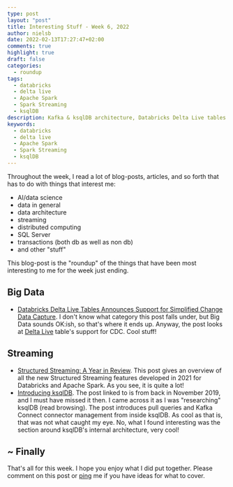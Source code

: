 ```yaml
---
type: post
layout: "post"
title: Interesting Stuff - Week 6, 2022
author: nielsb
date: 2022-02-13T17:27:47+02:00
comments: true
highlight: true
draft: false
categories:
  - roundup
tags:
  - databricks
  - delta live
  - Apache Spark
  - Spark Streaming
  - ksqlDB
description: Kafka & ksqlDB architecture, Databricks Delta Live tables & CDC, Databricks & Spark streaming, and other interesting topics.
keywords:
  - databricks
  - delta live
  - Apache Spark
  - Spark Streaming
  - ksqlDB   
---
```


Throughout the week, I read a lot of blog-posts, articles, and so forth that has to do with things that interest me:

* AI/data science
* data in general
* data architecture
* streaming
* distributed computing
* SQL Server
* transactions (both db as well as non db)
* and other "stuff"

This blog-post is the "roundup" of the things that have been most interesting to me for the week just ending.

<!--more-->

## Big Data

* [Databricks Delta Live Tables Announces Support for Simplified Change Data Capture][1]. I don't know what category this post falls under, but Big Data sounds OK:ish, so that's where it ends up. Anyway, the post looks at [Delta Live][2] table's support for CDC. Cool stuff!

## Streaming

* [Structured Streaming: A Year in Review][3]. This post gives an overview of all the new Structured Streaming features developed in 2021 for Databricks and Apache Spark. As you see, it is quite a lot!
* [Introducing ksqlDB][4]. The post linked to is from back in November 2019, and I must have missed it then. I came across it as I was "researching" ksqlDB (read browsing). The post introduces pull queries and Kafka Connect connector management from inside ksqlDB. As cool as that is, that was not what caught my eye. No, what I found interesting was the section around ksqlDB's internal architecture, very cool!

## ~ Finally

That's all for this week. I hope you enjoy what I did put together. Please comment on this post or [ping][ma] me if you have ideas for what to cover.

[ma]: mailto:niels.it.berglund@gmail.com
[mp]: https://blog.acolyer.org
[iq]: https://www.infoq.com/
[ew]: http://sqlonice.com/
[re]: http://blog.revolutionanalytics.com
[sqsk]: https://www.sqlskills.com
[mdaveyblog]: https://mdavey.wordpress.com/
[charlblog]: https://charlla.com/

[jovpop]: https://twitter.com/JovanPop_MSFT
[bobw]: https://twitter.com/bobwardms
[revod]: https://twitter.com/revodavid
[lonny]: https://twitter.com/sqL_handLe
[ewtw]: https://twitter.com/sqlOnIce
[buckw]: https://twitter.com/BuckWoodyMSFT
[mattw]: https://twitter.com/matthewwarren
[murba]: https://twitter.com/muratdemirbas
[daveda]: https://twitter.com/davidthecoder
[adcol]: https://twitter.com/adriancolyer
[jesrod]: https://twitter.com/jrdothoughts
[tomaz]: https://twitter.com/tomaz_tsql
[dataart]: https://twitter.com/dataartisans
[luis]: https://twitter.com/luis_de_sousa
[benstop]: https://twitter.com/benstopford
[conflu]: https://twitter.com/confluentinc
[tylert]: https://twitter.com/tyler_treat
[andrewng]: https://twitter.com/AndrewYNg
[lawr]: https://twitter.com/bytezn
[jue]: https://twitter.com/b0rk
[yan]: https://twitter.com/theburningmonk
[danny]: https://twitter.com/g9yuayon
[rmoff]: https://twitter.com/rmoff
[ryansw]: https://twitter.com/ryanswanstrom
[pabloc]: https://twitter.com/pabloc_ds
[mklep]: https://twitter.com/martinkl
[mdavey]: https://twitter.com/matt_davey
[jboner]: https://twitter.com/jboner
[joeduff]: https://twitter.com/funcOfJoe
[charl]: https://twitter.com/charllamprecht
[dbricks]: https://twitter.com/databricks
[adsit]: https://twitter.com/SitnikAdam
[vicky]: https://twitter.com/vickyharp
[dscentral]: https://twitter.com/DataScienceCtrl
[natemc]: https://twitter.com/natemcmaster
[ads]: https://twitter.com/azuredatastudio
[travw]: https://twitter.com/radtravis
[emilk]: https://twitter.com/IsTheArchitect
[netflx]: https://netflixtechblog.com/

[1]: https://databricks.com/blog/2022/02/10/databricks-delta-live-tables-announces-support-for-simplified-change-data-capture.html
[2]: https://databricks.com/product/delta-live-tables
[3]: https://databricks.com/blog/2022/02/07/structured-streaming-a-year-in-review.html
[4]: https://www.confluent.io/blog/intro-to-ksqldb-sql-database-streaming/
